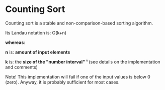 # Counting Sort

Counting sort is a stable and non-comparison-based sorting algorithm.

Its Landau notation is: O(k+n)

**whereas**:

**n** is: **amount of input elements**

**k** is: the **size of the "number interval" ¹** (see details on the implementation and comments)

Note! This implementation will fail if one of the input values is below 0 (zero).
Anyway, it is probably sufficient for most cases.